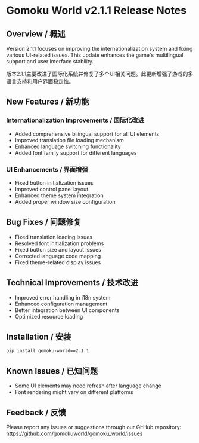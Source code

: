 # Gomoku World v2.1.1 Release Notes

## Overview / 概述
Version 2.1.1 focuses on improving the internationalization system and fixing various UI-related issues. This update enhances the game's multilingual support and user interface stability.

版本2.1.1主要改进了国际化系统并修复了多个UI相关问题。此更新增强了游戏的多语言支持和用户界面稳定性。

## New Features / 新功能

### Internationalization Improvements / 国际化改进
- Added comprehensive bilingual support for all UI elements
- Improved translation file loading mechanism
- Enhanced language switching functionality
- Added font family support for different languages

### UI Enhancements / 界面增强
- Fixed button initialization issues
- Improved control panel layout
- Enhanced theme system integration
- Added proper window size configuration

## Bug Fixes / 问题修复
- Fixed translation loading issues
- Resolved font initialization problems
- Fixed button size and layout issues
- Corrected language code mapping
- Fixed theme-related display issues

## Technical Improvements / 技术改进
- Improved error handling in i18n system
- Enhanced configuration management
- Better integration between UI components
- Optimized resource loading

## Installation / 安装
```bash
pip install gomoku-world==2.1.1
```

## Known Issues / 已知问题
- Some UI elements may need refresh after language change
- Font rendering might vary on different platforms

## Feedback / 反馈
Please report any issues or suggestions through our GitHub repository:
https://github.com/gomokuworld/gomoku_world/issues 